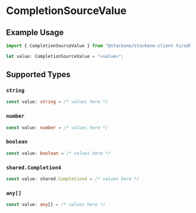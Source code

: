 # CompletionSourceValue

## Example Usage

```typescript
import { CompletionSourceValue } from "@stackone/stackone-client-ts/sdk/models/shared";

let value: CompletionSourceValue = "<value>";
```

## Supported Types

### `string`

```typescript
const value: string = /* values here */
```

### `number`

```typescript
const value: number = /* values here */
```

### `boolean`

```typescript
const value: boolean = /* values here */
```

### `shared.Completion4`

```typescript
const value: shared.Completion4 = /* values here */
```

### `any[]`

```typescript
const value: any[] = /* values here */
```

